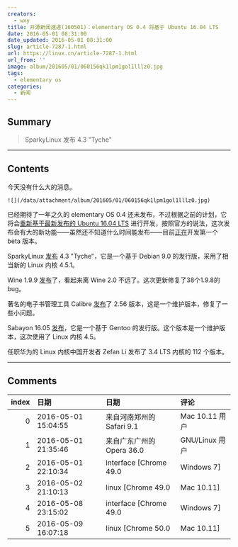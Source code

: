 ```yaml
---
creators:
  - wxy
title: 开源新闻速递(160501)：elementary OS 0.4 将基于 Ubuntu 16.04 LTS
date: 2016-05-01 08:31:00
date_updated: 2016-05-01 08:31:00
slug: article-7287-1.html
url: https://linux.cn/article-7287-1.html
url_from: ''
image: album/201605/01/060156qk1lpm1gol1lllz0.jpg
tags:
  - elementary os
categories:
  - 新闻
---
```


## Summary

> SparkyLinux 发布 4.3 &quot;Tyche&quot;

***

<!-- more -->

## Contents

今天没有什么大的消息。

`![](/data/attachment/album/201605/01/060156qk1lpm1gol1lllz0.jpg)`

已经期待了一年之久的 elementary OS 0.4 还未发布，不过根据之前的计划，它将会[重新基于最新发布的 Ubuntu 16.04 LTS](http://blog.elementary.io/post/143436823881/how-long-until-loki) 进行开发，按照官方的说法，这次发布会有大的新功能——虽然还不知道什么时间能发布——目前[正在](http://t.umblr.com/redirect?z=https%3A%2F%2Felementary.io%2Fget-involved%23desktop-development&t=MmNkZGJhOTkzOTYzZDI3Njc3Y2VlYmIwNjBjN2VjMjE1NDEzZTljNSx6Z1VvN3N1QQ%3D%3D)开发第一个 beta 版本。

SparkyLinux [发布](http://sparkylinux.org/sparkylinux-4-3-is-out/) 4.3 "Tyche"，它是一个基于 Debian 9.0 的发行版，采用了相当新的 Linux 内核 4.5.1。

Wine 1.9.9 [发布](https://www.winehq.org/news/2016043001)了，看起来离 Wine 2.0 不远了。这次更新修复了38个1.9.8的 bug。

著名的电子书管理工具 Calibre [发布](http://calibre-ebook.com/whats-new)了 2.56 版本，这是一个维护版本，修复了一些小问题。

Sabayon 16.05 [发布](http://www.sabayon.org/release/latest-monthly-release-sabayon-1511)，它是一个基于 Gentoo 的发行版。这个版本是一个维护版本，这次使用了 Linux 内核 4.5。

任职华为的 Linux 内核中国开发者 Zefan Li 发布了 3.4 LTS 内核的 112 个版本。

***

## Comments

|   index | 日期                | 日期                                     | 评论                                                                                                                                                                 |
|--------:|:--------------------|:-----------------------------------------|:---------------------------------------------------------------------------------------------------------------------------------------------------------------------|
|       0 | 2016-05-01 15:04:55 | 来自河南郑州的 Safari 9.1|Mac 10.11 用户 | elementary OS 挺看好的一个ubuntu衍生版。稳定性美观性都挺不错，关键是够精简适合老机器                                                                                 |
|       1 | 2016-05-01 21:35:46 | 来自广东广州的 Opera 36.0|GNU/Linux 用户 | 好久不用wine了。感觉需要wine的很多也做不好。很多软件也不用wine了，有替代品了。                                                                                       |
|       2 | 2016-05-01 22:10:34 | interface [Chrome 49.0|Windows 7]        | @wxy&nbsp;&nbsp;小编很直接呀！哈哈……&nbsp;&nbsp;开门见山&nbsp;&nbsp;今天没有什么大的消息&nbsp;&nbsp;够直接&nbsp;&nbsp;我喜欢&nbsp;&nbsp;下面提供的信息也很有价值啊！ |
|       3 | 2016-05-02 21:10:13 | linux [Chrome 49.0|Mac 10.11]            | 我们也在考虑，如何做好这个新闻简讯栏目，确实需要仔细想想。                                                                                                           |
|       4 | 2016-05-08 23:15:02 | interface [Chrome 49.0|Windows 7]        | 就这样&nbsp;&nbsp;也挺好的&nbsp;&nbsp;真的                                                                                                                           |
|       5 | 2016-05-09 16:07:18 | linux [Chrome 50.0|Mac 10.11]            | 谢谢！！                                                                                                                                                             |
